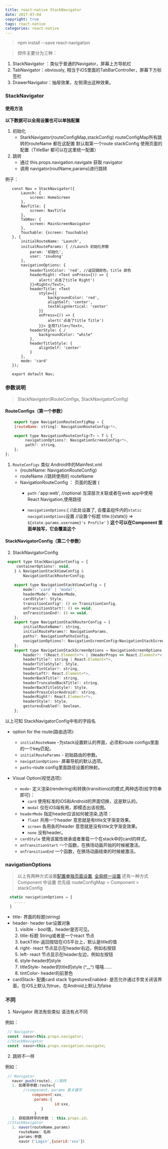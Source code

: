 ```yaml
---
title: react-native StackNavigator
date: 2017-07-04
copyright: true
tags: react-native
categories: react-native
---
```


>  npm install --save react-navigation

> 控件主要分为三种：
   1. StackNavigator ：类似于普通的Navigator，屏幕上方导航栏
   2. TabNavigator：obviously, 相当于iOS里面的TabBarController，屏幕下方标签栏
   3. DrawerNavigator：抽屉效果，左侧滑出这种效果。
<!-- more -->
###  StackNavigator

#### 使用方法

   **以下数据可以全局设置也可以单独配置**

   1. 初始化
      * StarkNavigator(routeConfigMap,stackConfig)
      routeConfigMap所有跳转的routeName 都在这配置 默认取第一个route
      stackConfig 使用页面的配置（TitleBar 都可以在这里统一配置）
   2. 跳转
      * 通过 this.props.navigation.navigate 获取  navigator
      * 调用 navigator(routName,params)进行跳转

 例子：
 ```
    const Nav = StackNavigator({
        Launch: {
            screen: HomeScreen
        },
        NavTitle: {
            screen: NavTitle
        },
        TabNav: {
            screen: MainScreenNavigator
        },
        Touchable: {screen: Touchable}
    }, {
        initialRouteName: 'Launch',
        initialRouteParams: { //Launch 初始化参数
            param: '初始化',
            user: 'zoudong'
        },
        navigationOptions: {
            headerTintColor: 'red', //返回键颜色，title 颜色
            headerRight: <Text onPress={() => {
                alert('点击了title Right')
            }}>Right</Text>,
            headerTitle: <Text
                style={{
                    backgroundColor: 'red',
                    alignSelf: 'center',
                    textAlignVertical: 'center'
                }}
                onPress={() => {
                    alert('点击了title Title')
                }}> 全局Title</Text>,
            headerStyle: { /
                backgroundColor: "white"
            },
            headerTitleStyle: {
                alignSelf: 'center'
            }
        },
        mode: 'card'
    });

    export default Nav;
 ```
### 参数说明

> StackNavigator(RouteConfigs, StackNavigatorConfig)

#### RouteConfigs（第一个参数）
```js
    export type NavigationRouteConfigMap = {
    [routeName: string]: NavigationRouteConfig<*>,

    export type NavigationRouteConfig<T> = T & {
         navigationOptions?: NavigationScreenConfig<*>,
         path?: string,
    };
};

```
 1. ` RouteConfigs `  类似 Android中的Mainfest.xml
       - {routeName: NavigationRouteConfig}
    * routeName   //跳转使用的  routeName
    * <spac id='navigationOptions1'/>NavigationRouteConfig ： 页面的配置
           {
         * ` path ` :'app:web', //optional   当深层次关联或者在web app中使用React Navigation,使用路径

         * `navigationOptions`:{
               //此处设置了, 会覆盖组件内的`static navigationOptions`设置
              //设置个标题
              title:({state}) => `${state.params.username}'s Profile'`
    } **这个可以在Component 里面单独写，它会覆盖这个**

 
#### StackNavigatorConfig（第二个参数）
2.  StackNavigatorConfig
```js
 export type StackNavigatorConfig = {
     containerOptions?: void,
    } & NavigationStackViewConfig &
        NavigationStackRouterConfig;
    
    export type NavigationStackViewConfig = {
        mode?: 'card' | 'modal',
        headerMode?: HeaderMode,
        cardStyle?: Style,
        transitionConfig?: () => TransitionConfig,
        onTransitionStart?: () => void,
        onTransitionEnd?: () => void,
    };
    export type NavigationStackRouterConfig = {
        initialRouteName?: string,
        initialRouteParams?: NavigationParams,
        paths?: NavigationPathsConfig,
        navigationOptions?: NavigationScreenConfig<NavigationStackScreenOptions>,
    };
    export type NavigationStackScreenOptions = NavigationScreenOptions & {
        header?: ?(React.Element<*> | (HeaderProps => React.Element<*>)),
        headerTitle?: string | React.Element<*>,
        headerTitleStyle?: Style,
        headerTintColor?: string,
        headerLeft?: React.Element<*>,
        headerBackTitle?: string,
        headerTruncatedBackTitle?: string,
        headerBackTitleStyle?: Style,
        headerPressColorAndroid?: string,
        headerRight?: React.Element<*>,
        headerStyle?: Style,
        gesturesEnabled?: boolean,
    };
```
以上可知  StackNavigatorConfig中有的字段名

   * <spac id='navigationOptions2'/>option for the route(路由选项):
       - ` initialRouteName ` -为stack设置默认的界面，必须和route configs里面的一个key匹配。
       - ` initialRouteParams ` - 初始路由的参数。
       - ` navigationOptions `- 屏幕导航的默认选项。
       - ` paths `-route config里面路径设置的映射。


   * Visual Option(视觉选项):
       - ` mode `- 定义渲染(rendering)和转换(transitions)的模式,两种选项(给字符串即可)：
           - ` card `  使用标准的iOS和Android的界面切换，这是默认的。
           - ` modal ` 仅在iOS端有用，即模态出该视图。
       - ` headerMode ` 指定header应该如何被渲染,选项：
           -  ` float `    共用一个header 意思就是有title文字渐变效果。
           -  ` screen `   各用各的header 意思就是没有title文字渐变效果。
           -  ` none `     没有header。
       - ` cardStyle `  使用该属性继承或者重载一个在stack中的card的样式。
       - ` onTransitionStart `  一个函数，在换场动画开始的时候被激活。
       - ` onTransitionEnd `   一个函数，在换场动画结束的时候被激活。


### navigationOptions

> 以上有两种方式设置[配置单独页面设置](#navigationOptions1), [全局统一设置](#navigationOptions2) 还有一种方式 Component 中设置
   优先级    routeConfigMap  > Component  >  stackConfig
```js
  static navigationOptions = {
    .....
  }
```

- title- 界面的标题(string)
- header- header bar设置对象
   1) visible - bool值，header是否可见。
   2) title-标题 String或者是一个react 节点
   3) backTitle-返回按钮在iOS平台上，默认是title的值
   4) right- react 节点显示在header右边，例如右按钮
   5) left- react 节点显示在header左边，例如左按钮
   6) style-header的style
   7) titleStyle- header的title的style (^__^) 嘻嘻……
   8) tintColor- header的前景色
- cardStack- 配置card stack
1)gesturesEnabled- 是否允许通过手势关闭该界面，在iOS上默认为true，在Android上默认为false

### 不同
1. Navigator 用法有些类似 语法有点不同

例如：
```js
 // Navigator
 const  navor=this.props.navigator;
 //StackNavigator
 const  navor=this.props.navigation.navigate;
```

2. 跳转不一样

例如：
```js
 // Navigator
   navor.push(route); //跳转
   1. 如果带参数:route={
        //component，params 是关键字
            component:xxx,
             params:{
                      id:xxx,
                }
             }
   2. 获取跳转带的参数 ： this.props.id;
 //StackNavigator
   1. navor(routeName,params)
      routeName: 名称
      params:参数
      navor（'Login',{userid:'xxx'}）
```
